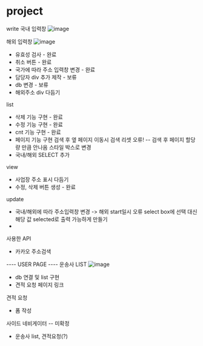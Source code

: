 # project

write
국내 입력창
![image](https://github.com/jjh1037/project/assets/130326342/159102c7-6fd6-4f31-9a89-a6e832a8683f)


해외 입력창
![image](https://github.com/jjh1037/project/assets/130326342/aca4efc0-7a80-402a-9ba1-a26e14db5d8e)


- 유효성 검사 - 완료
- 취소 버튼 - 완료
- 국가에 따라 주소 입력창 변경 - 완료
- 담당자 div 추가 제작 - 보류
- db 변경 - 보류
- 해외주소 div 다듬기

list
- 삭제 기능 구현 - 완료
- 수정 기능 구현 - 완료
- cnt 기능 구현 - 완료
- 페이지 기능 구현
   검색 후 옆 페이지 이동시 검색 리셋 오류! -- 검색 후 페이지 할당량 만큼 안나옴
   스타일 박스로 변경
- 국내/해외 SELECT 추가

view
- 사업장 주소 표시 다듬기
- 수정, 삭제 버튼 생성 - 완료

update
- 국내/해외에 따라 주소입력창 변경 -> 해외 start일시 오류
   select box에 선택 대신 해당 값 selected로 출력 가능하게 만들기
- 

사용한 API
- 카카오 주소검색

---- USER PAGE ----
운송사 LIST 
![image](https://github.com/jjh1037/project/assets/130326342/3b97ea28-365b-4272-a4a8-f278e05cc8dd)

- db 연결 및 list 구현
- 견적 요청 페이지 링크
  
견적 요청
 - 폼 작성
   
사이드 네비게이터 -- 미확정
- 운송사 list, 견적요청(?)

